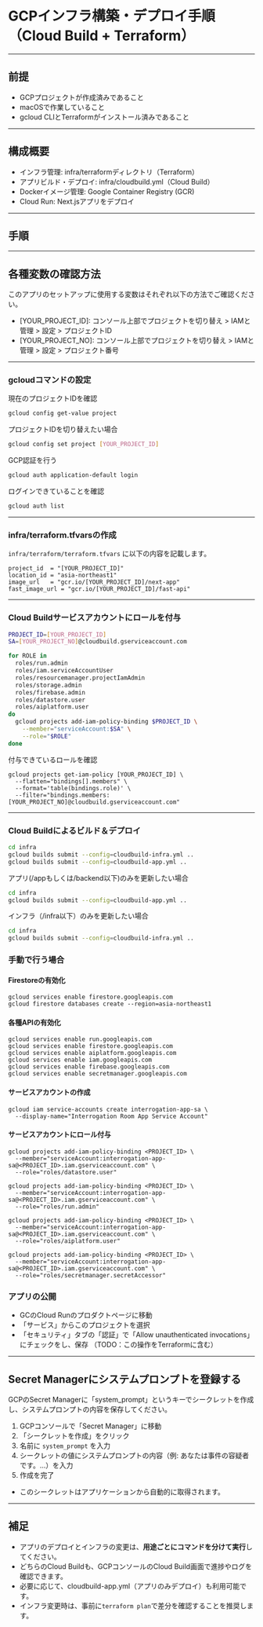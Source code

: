 # GCPインフラ構築・デプロイ手順（Cloud Build + Terraform）

---

## 前提
- GCPプロジェクトが作成済みであること
- macOSで作業していること
- gcloud CLIとTerraformがインストール済みであること

---

## 構成概要
- インフラ管理: infra/terraformディレクトリ（Terraform）
- アプリビルド・デプロイ: infra/cloudbuild.yml（Cloud Build）
- Dockerイメージ管理: Google Container Registry (GCR)
- Cloud Run: Next.jsアプリをデプロイ

---

## 手順

---

## 各種変数の確認方法
このアプリのセットアップに使用する変数はそれぞれ以下の方法でご確認ください。
- [YOUR_PROJECT_ID]: コンソール上部でプロジェクトを切り替え > IAMと管理 > 設定 > プロジェクトID
- [YOUR_PROJECT_NO]: コンソール上部でプロジェクトを切り替え > IAMと管理 > 設定 > プロジェクト番号

---

### gcloudコマンドの設定
現在のプロジェクトIDを確認
```sh
gcloud config get-value project
```
プロジェクトIDを切り替えたい場合
```sh
gcloud config set project [YOUR_PROJECT_ID]
```
GCP認証を行う
```sh
gcloud auth application-default login
```
ログインできていることを確認
```sh
gcloud auth list
```

---

### infra/terraform.tfvarsの作成
`infra/terraform/terraform.tfvars` に以下の内容を記載します。
```hcl
project_id  = "[YOUR_PROJECT_ID]"
location_id = "asia-northeast1"
image_url   = "gcr.io/[YOUR_PROJECT_ID]/next-app"
fast_image_url = "gcr.io/[YOUR_PROJECT_ID]/fast-api"
```

---

### Cloud Buildサービスアカウントにロールを付与
```sh
PROJECT_ID=[YOUR_PROJECT_ID]
SA=[YOUR_PROJECT_NO]@cloudbuild.gserviceaccount.com

for ROLE in
  roles/run.admin
  roles/iam.serviceAccountUser
  roles/resourcemanager.projectIamAdmin
  roles/storage.admin
  roles/firebase.admin
  roles/datastore.user
  roles/aiplatform.user
do
  gcloud projects add-iam-policy-binding $PROJECT_ID \
    --member="serviceAccount:$SA" \
    --role="$ROLE"
done
```
付与できているロールを確認
```
gcloud projects get-iam-policy [YOUR_PROJECT_ID] \
  --flatten="bindings[].members" \
  --format='table(bindings.role)' \
  --filter="bindings.members:[YOUR_PROJECT_NO]@cloudbuild.gserviceaccount.com"
```

---

###  Cloud Buildによるビルド＆デプロイ
```sh
cd infra
gcloud builds submit --config=cloudbuild-infra.yml ..
gcloud builds submit --config=cloudbuild-app.yml ..
```

アプリ(/appもしくは/backend以下)のみを更新したい場合
```sh
cd infra
gcloud builds submit --config=cloudbuild-app.yml ..
```

インフラ（/infra以下）のみを更新したい場合
```sh
cd infra
gcloud builds submit --config=cloudbuild-infra.yml ..
```

### 手動で行う場合
#### Firestoreの有効化
```
gcloud services enable firestore.googleapis.com
gcloud firestore databases create --region=asia-northeast1
```
#### 各種APIの有効化
```
gcloud services enable run.googleapis.com
gcloud services enable firestore.googleapis.com
gcloud services enable aiplatform.googleapis.com
gcloud services enable iam.googleapis.com
gcloud services enable firebase.googleapis.com
gcloud services enable secretmanager.googleapis.com
```
#### サービスアカウントの作成
```
gcloud iam service-accounts create interrogation-app-sa \
  --display-name="Interrogation Room App Service Account"
```
#### サービスアカウントにロール付与
```
gcloud projects add-iam-policy-binding <PROJECT_ID> \
  --member="serviceAccount:interrogation-app-sa@<PROJECT_ID>.iam.gserviceaccount.com" \
  --role="roles/datastore.user"

gcloud projects add-iam-policy-binding <PROJECT_ID> \
  --member="serviceAccount:interrogation-app-sa@<PROJECT_ID>.iam.gserviceaccount.com" \
  --role="roles/run.admin"

gcloud projects add-iam-policy-binding <PROJECT_ID> \
  --member="serviceAccount:interrogation-app-sa@<PROJECT_ID>.iam.gserviceaccount.com" \
  --role="roles/aiplatform.user"

gcloud projects add-iam-policy-binding <PROJECT_ID> \
  --member="serviceAccount:interrogation-app-sa@<PROJECT_ID>.iam.gserviceaccount.com" \
  --role="roles/secretmanager.secretAccessor"
```

### アプリの公開
- GCのCloud Runのプロダクトページに移動
- 「サービス」からこのプロジェクトを選択
- 「セキュリティ」タブの「認証」で「Allow unauthenticated invocations」にチェックをし、保存
（TODO：この操作をTerraformに含む）

---

## Secret Managerにシステムプロンプトを登録する

GCPのSecret Managerに「system_prompt」というキーでシークレットを作成し、システムプロンプトの内容を保存してください。

1. GCPコンソールで「Secret Manager」に移動
2. 「シークレットを作成」をクリック
3. 名前に `system_prompt` を入力
4. シークレットの値にシステムプロンプトの内容（例: あなたは事件の容疑者です。...）を入力
5. 作成を完了

- このシークレットはアプリケーションから自動的に取得されます。
---

## 補足
- アプリのデプロイとインフラの変更は、**用途ごとにコマンドを分けて実行**してください。
- どちらのCloud Buildも、GCPコンソールのCloud Build画面で進捗やログを確認できます。
- 必要に応じて、cloudbuild-app.yml（アプリのみデプロイ）も利用可能です。
- インフラ変更時は、事前に`terraform plan`で差分を確認することを推奨します。
